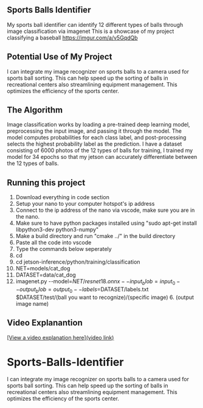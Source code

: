 ## Sports Balls Identifier
My sports ball identifier can identify 12 different types of balls through image classification via imagenet
This is a showcase of my project classifying a baseball
https://imgur.com/a/v5GqdQb

## Potential Use of My Project
I can integrate my image recognizer on sports balls to a camera used for sports ball sorting. This can help speed up the sorting of balls in recreational centers also streamlining equipment management. This optimizes the efficiency of the sports center.

## The Algorithm
Image classification works by loading a pre-trained deep learning model, preprocessing the input image, and passing it through the model. The model computes probabilities for each class label, and post-processing selects the highest probability label as the prediction. I have a dataset consisting of 6000 photos of the 12 types of balls for training, I trained my model for 34 epochs so that my jetson can accurately differentiate between the 12 types of balls.

## Running this project
1. Download everything in code section
2. Setup your nano to your computer hotspot's ip address
3. Connect to the ip address of the nano via vscode, make sure you are in the nano.
4. Make sure to have python packages installed using "sudo apt-get install libpython3-dev python3-numpy"
5. Make a build directory and run "cmake ../" in the build directory
6. Paste all the code into vscode
7. Type the commands below seperately
8. cd
9. cd jetson-inference/python/training/classification
10. NET=models/cat_dog
11. DATASET=data/cat_dog
12. imagenet.py --model=$NET/resnet18.onnx --input_blob=input_0 --output_blob=output_0 --labels=$DATASET/labels.txt $DATASET/test/(ball you want to recognize)/(specific image)      6. (output image name)

## Video Explanantion
[[View a video explanation here](video link)](https://www.youtube.com/watch?v=mUhJSfCmt1A)















# Sports-Balls-Identifier
I can integrate my image recognizer on sports balls to a camera used for sports ball sorting. This can help speed up the sorting of balls in recreational centers also streamlining equipment management. This optimizes the efficiency of the sports center.
